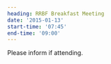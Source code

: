 ```yaml
---
heading: RRBF Breakfast Meeting
date: '2015-01-13'
start-time: '07:45'
end-time: '09:00'
---
```

Please inform if attending.
